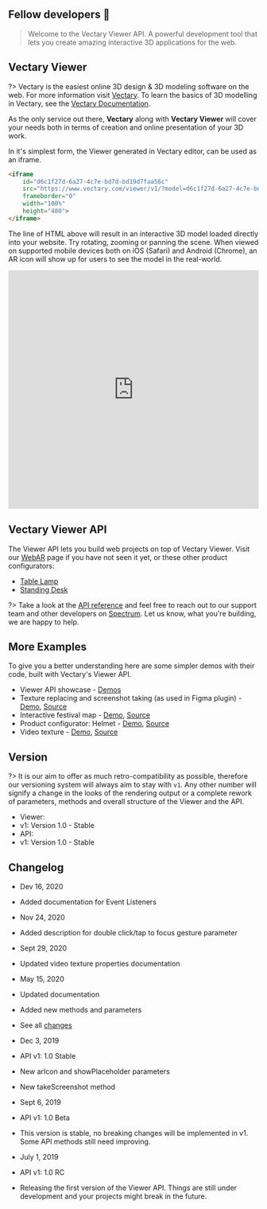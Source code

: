 ## Fellow developers &#128406;

> Welcome to the Vectary Viewer API. A powerful development tool that lets you create amazing interactive 3D applications for the web.

## Vectary Viewer

?> Vectary is the easiest online 3D design & 3D modeling software on the web. For more information visit [Vectary](https://www.vectary.com). To learn the basics of 3D modelling in Vectary, see the [Vectary Documentation](https://www.vectary.com/docs/).

As the only service out there, **Vectary** along with **Vectary Viewer** will cover your needs both in terms of creation and online presentation of your 3D work.

In it's simplest form, the Viewer generated in Vectary editor, can be used as an iframe.

```html
<iframe
    id="d6c1f27d-6a27-4c7e-bd7d-bd19d7faa56c"
    src="https://www.vectary.com/viewer/v1/?model=d6c1f27d-6a27-4c7e-bd7d-bd19d7faa56c&turntable=-2"
    frameborder="0"
    width="100%"
    height="480">
</iframe>
```
The line of HTML above will result in an interactive 3D model loaded directly into your website. Try rotating, zooming or panning the scene. When viewed on supported mobile devices both on iOS (Safari) and Android (Chrome), an AR icon will show up for users to see the model in the real-world.

<iframe id="d6c1f27d-6a27-4c7e-bd7d-bd19d7faa56c" src="https://www.vectary.com/viewer/v1/?model=d6c1f27d-6a27-4c7e-bd7d-bd19d7faa56c&turntable=-2" frameborder="0" width="100%" height="480"></iframe>

## Vectary Viewer API

The Viewer API lets you build web projects on top of Vectary Viewer. Visit our [WebAR](https://www.vectary.com/webar) page if you have not seen it yet, or these other product configurators:
- [Table Lamp](https://www.vectary.com/webar/vectary-lamp-3d-configurator/)
- [Standing Desk](https://www.vectary.com/webar/standing-desk-3d-configurator/)

?> Take a look at the [API reference](https://vectary.github.io/viewer-api/#/parameters) and feel free to reach out to our support team and other developers on [Spectrum](https://spectrum.chat/vectary). Let us know, what you're building, we are happy to help.

## More Examples

To give you a better understanding here are some simpler demos with their code, built with Vectary's Viewer API.

- Viewer API showcase - [Demos](https://www.vectary.com/viewer/demo/)
- Texture replacing and screenshot taking (as used in Figma plugin) - [Demo](https://plugin-demo.vectary.now.sh), [Source](https://github.com/vectary/plugin-demo)
- Interactive festival map - [Demo](https://grape-festival-map.vectary.now.sh/?lang=en), [Source](https://github.com/vectary/grape-festival-map)
- Product configurator: Helmet - [Demo](https://pocsports-demo.vectary.now.sh/), [Source](https://github.com/vectary/pocsports-demo)
- Video texture - [Demo](https://lyft-demo.vectary.now.sh/), [Source](https://github.com/vectary/lyft-demo)

## Version

?> It is our aim to offer as much retro-compatibility as possible, therefore our versioning system will always aim to stay with `v1`. Any other number will signify a change in the looks of the rendering output or a complete rework of parameters, methods and overall structure of the Viewer and the API.

- Viewer:
 - v1: Version 1.0 - Stable
- API:
 - v1: Version 1.0 - Stable

## Changelog

- Dev 16, 2020
- Added documentation for Event Listeners

- Nov 24, 2020
 - Added description for double click/tap to focus gesture parameter

- Sept 29, 2020
 - Updated video texture properties documentation

- May 15, 2020
 - Updated documentation
 - Added new methods and parameters
 - See all [changes](https://github.com/vectary/vectary.github.io/commits/master)

- Dec 3, 2019
 - API v1: 1.0 Stable
 - New arIcon and showPlaceholder parameters
 - New takeScreenshot method

- Sept 6, 2019
 - API v1: 1.0 Beta
 - This version is stable, no breaking changes will be implemented in v1. Some API methods still need improving.

- July 1, 2019
 - API v1: 1.0 RC
 - Releasing the first version of the Viewer API. Things are still under development and your projects might break in the future.

